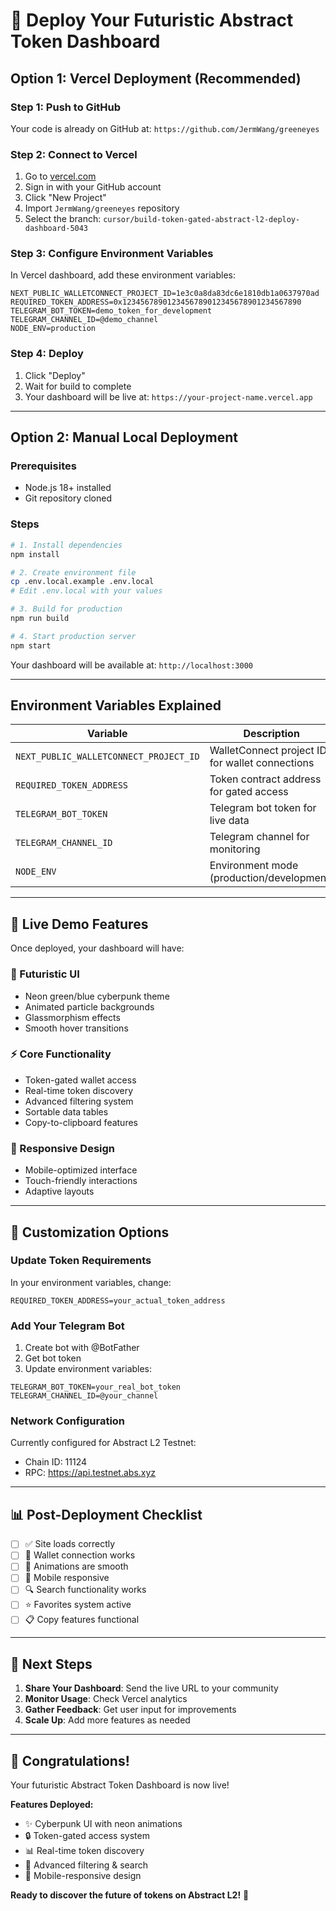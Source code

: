 # 🚀 Deploy Your Futuristic Abstract Token Dashboard

## **Option 1: Vercel Deployment (Recommended)**

### **Step 1: Push to GitHub**
Your code is already on GitHub at: `https://github.com/JermWang/greeneyes`

### **Step 2: Connect to Vercel**
1. Go to [vercel.com](https://vercel.com)
2. Sign in with your GitHub account
3. Click "New Project"
4. Import `JermWang/greeneyes` repository
5. Select the branch: `cursor/build-token-gated-abstract-l2-deploy-dashboard-5043`

### **Step 3: Configure Environment Variables**
In Vercel dashboard, add these environment variables:

```env
NEXT_PUBLIC_WALLETCONNECT_PROJECT_ID=1e3c0a8da83dc6e1810db1a0637970ad
REQUIRED_TOKEN_ADDRESS=0x1234567890123456789012345678901234567890
TELEGRAM_BOT_TOKEN=demo_token_for_development
TELEGRAM_CHANNEL_ID=@demo_channel
NODE_ENV=production
```

### **Step 4: Deploy**
1. Click "Deploy"
2. Wait for build to complete
3. Your dashboard will be live at: `https://your-project-name.vercel.app`

---

## **Option 2: Manual Local Deployment**

### **Prerequisites**
- Node.js 18+ installed
- Git repository cloned

### **Steps**
```bash
# 1. Install dependencies
npm install

# 2. Create environment file
cp .env.local.example .env.local
# Edit .env.local with your values

# 3. Build for production
npm run build

# 4. Start production server
npm start
```

Your dashboard will be available at: `http://localhost:3000`

---

## **Environment Variables Explained**

| Variable | Description | Required |
|----------|-------------|-----------|
| `NEXT_PUBLIC_WALLETCONNECT_PROJECT_ID` | WalletConnect project ID for wallet connections | ✅ Yes |
| `REQUIRED_TOKEN_ADDRESS` | Token contract address for gated access | ✅ Yes |
| `TELEGRAM_BOT_TOKEN` | Telegram bot token for live data | ❌ Optional |
| `TELEGRAM_CHANNEL_ID` | Telegram channel for monitoring | ❌ Optional |
| `NODE_ENV` | Environment mode (production/development) | ✅ Yes |

---

## **🎯 Live Demo Features**

Once deployed, your dashboard will have:

### **🎨 Futuristic UI**
- Neon green/blue cyberpunk theme
- Animated particle backgrounds
- Glassmorphism effects
- Smooth hover transitions

### **⚡ Core Functionality**
- Token-gated wallet access
- Real-time token discovery
- Advanced filtering system
- Sortable data tables
- Copy-to-clipboard features

### **📱 Responsive Design**
- Mobile-optimized interface
- Touch-friendly interactions
- Adaptive layouts

---

## **🔧 Customization Options**

### **Update Token Requirements**
In your environment variables, change:
```env
REQUIRED_TOKEN_ADDRESS=your_actual_token_address
```

### **Add Your Telegram Bot**
1. Create bot with @BotFather
2. Get bot token
3. Update environment variables:
```env
TELEGRAM_BOT_TOKEN=your_real_bot_token
TELEGRAM_CHANNEL_ID=@your_channel
```

### **Network Configuration**
Currently configured for Abstract L2 Testnet:
- Chain ID: 11124
- RPC: https://api.testnet.abs.xyz

---

## **📊 Post-Deployment Checklist**

- [ ] ✅ Site loads correctly
- [ ] 🔗 Wallet connection works
- [ ] 🎨 Animations are smooth
- [ ] 📱 Mobile responsive
- [ ] 🔍 Search functionality works
- [ ] ⭐ Favorites system active
- [ ] 📋 Copy features functional

---

## **🌟 Next Steps**

1. **Share Your Dashboard**: Send the live URL to your community
2. **Monitor Usage**: Check Vercel analytics
3. **Gather Feedback**: Get user input for improvements
4. **Scale Up**: Add more features as needed

---

## **🎉 Congratulations!**

Your futuristic Abstract Token Dashboard is now live! 

**Features Deployed:**
- ✨ Cyberpunk UI with neon animations
- 🔒 Token-gated access system
- 📊 Real-time token discovery
- 🎯 Advanced filtering & search
- 📱 Mobile-responsive design

**Ready to discover the future of tokens on Abstract L2!** 🚀